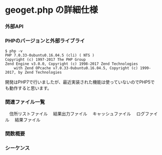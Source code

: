 # geoget.php の詳細仕様

### 外部API

### PHPのバージョンと外部ライブライ
```
$ php -v
PHP 7.0.33-0ubuntu0.16.04.5 (cli) ( NTS )
Copyright (c) 1997-2017 The PHP Group
Zend Engine v3.0.0, Copyright (c) 1998-2017 Zend Technologies
    with Zend OPcache v7.0.33-0ubuntu0.16.04.5, Copyright (c) 1999-2017, by Zend Technologies
```
開発はPHP7で行いましたが、最近実装された機能は使っていないのでPHP5でも動作すると思います。

### 関連ファイル一覧
　住所リストファイル
　結果出力ファイル
　キャッシュファイル
　ログファイル
　結果ファイル

### 関数概要

### シーケンス

